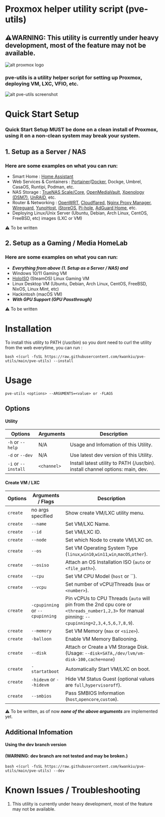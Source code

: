 # Proxmox helper utility script (pve-utils)

## ⚠️WARNING: This utility is currently under heavy development, most of the feature may not be available.

![alt proxmox logo](https://upload.wikimedia.org/wikipedia/en/thumb/2/25/Proxmox-VE-logo.svg/500px-Proxmox-VE-logo.svg.png)

### pve-utils is a utility helper script for setting up Proxmox, deploying VM, LXC, VFIO, etc.

![alt pve-utils screenshot](https://i.imgur.com/6I3FHSw.png)

# Quick Start Setup

### Quick Start Setup MUST be done on a clean install of Proxmox, using it on a non-clean system may break your system.

## 1. Setup as a Server / NAS

### Here are some examples on what you can run:
- Smart Home : [Home Assistant](https://www.home-assistant.io/)
- Web Services & Containers : [Portainer](https://www.portainer.io/)/[Docker](https://docker.io), Dockge, Umbrel, CasaOS, Runtipi, Podman, etc.
- NAS Storage : [TrueNAS Scale/Core](https://www.truenas.com/), [OpenMediaVault](https://www.openmediavault.org/), [Xpenology (DSM7)](https://xpenology.org/), [UnRAID](https://unraid.net/), etc.
- Router & Networking : [OpenWRT](https://openwrt.org/), [Cloudflared](https://github.com/cloudflare/cloudflared), [Nginx Proxy Manager](https://nginxproxymanager.com/), [Wireguard](https://www.wireguard.com/), [YunoHost](https://yunohost.org/), [iStoreOS](https://www.istoreos.com/), [Pi-hole](https://pi-hole.net/), [AdGuard Home](https://github.com/AdguardTeam/AdguardHome), etc.
- Deploying Linux/Unix Server (Ubuntu, Debian, Arch Linux, CentOS, FreeBSD, etc) images (LXC or VM)

⚠️ To be written

## 2. Setup as a Gaming / Media HomeLab

### Here are some examples on what you can run:
 - ***Everything from above (1. Setup as a Server / NAS) and***
 - Windows 10/11 Gaming VM
 - [HoloISO](https://github.com/HoloISO/holoiso) (SteamOS) Linux Gaming VM
 - Linux Desktop VM (Ubuntu, Debian, Arch Linux, CentOS, FreeBSD, NixOS, Linux Mint, etc)
 - Hackintosh (macOS VM)
 - ***With GPU Support (GPU Passthrough)***
 
⚠️ To be written

# Installation

To install this utility to PATH (/usr/bin) so you dont need to curl the utility from the web everytime, you can run :

```
bash <(curl -fsSL https://raw.githubusercontent.com/kwankiu/pve-utils/main/pve-utils) --install
```

# Usage
```
pve-utils <options> --ARGUMENTS=<value> or -FLAGS
```

## Options

#### Utility
| Options | Arguments | Description |
| ------------- | ------------- | ------------- |
| `-h` or `--help` | N/A | Usage and Infomation of this Utility. |
| `-d` or `--dev` | N/A | Use latest dev version of this Utility. |
| `-i` or `--install` | `<channel>` | Install latest utility to PATH (/usr/bin). install channel options: main, dev. |

#### Create VM / LXC
| Options | Arguments / Flags | Description |
| ------------- | ------------- | ------------- |
| `create` |  no args specified | Show create VM/LXC utility menu. |
| `create` |  `--name` | Set VM/LXC Name. |
| `create` |  `--id` | Set VM/LXC ID. |
| `create` |  `--node` | Set which Node to create VM/LXC on. |
| `create` |  `--os` | Set VM Operating System Type (`linux`,`win10`,`win11`,`win`,`macOS`,`other`). |
| `create` |  `--osiso` | Attach an OS Installation ISO (`auto` or `<file_path>`). |
| `create` |  `--cpu` | Set VM CPU Model (`host` or ``). |
| `create` |  `--vcpu` | Set number of vCPU/Threads (`max` or `<number>`). |
| `create` |  `-cpupinning` or `--cpupinning` | Pin vCPUs to CPU Threads (`auto` will pin from the 2nd cpu core or `<threads_number1,2,3>` for manual pinning: `--cpupinning=2,3,4,5,6,7,8,9`). |
| `create` |  `--memory` | Set VM Memory (`max` or `<size>`). |
| `create` |  `-balloon` | Enable VM Memory Ballooning. |
| `create` |  `--disk` | Attach or Create a VM Storage Disk. (Usage: `--disk=SATA,/dev/lvm/vm-disk-100,cache=none`) |
| `create` |  `-startatboot` | Automatically Start VM/LXC on boot. |
| `create` |  `-hidevm` or `--hidevm` | Hide VM Status Guest (optional values are `full`,`hypervisoroff`). |
| `create` |  `--smbios` | Pass SMBIOS Information (`host`,`opencore`,`custom`). |

⚠️ To be written, as of now ***none of the above arguments*** are implemented yet.

## Additional Infomation

#### Using the dev branch version
#### (WARNING: dev branch are not tested and may be broken.)
```
bash <(curl -fsSL https://raw.githubusercontent.com/kwankiu/pve-utils/main/pve-utils) --dev
```

# Known Issues / Troubleshooting
1. This utility is currently under heavy development, most of the feature may not be available.
